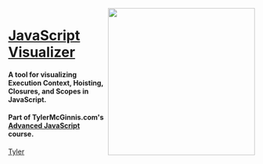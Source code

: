 <img src="https://tylermcginnis.com/tylermcginnis_glasses-300.png" width="300" align="right">

# [JavaScript Visualizer](https://tylermcginnis.com/javascript-visualizer)

#### A tool for visualizing Execution Context, Hoisting, Closures, and Scopes in JavaScript.

#### Part of TylerMcGinnis.com's [Advanced JavaScript](https://tylermcginnis.com/courses/advanced-javascript/) course.

[Tyler](https://twitter.com/tylermcginnis)
